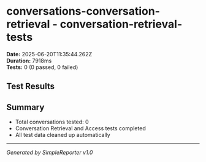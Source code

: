 # conversations-conversation-retrieval - conversation-retrieval-tests

**Date:** 2025-06-20T11:35:44.262Z  
**Duration:** 7918ms  
**Tests:** 0 (0 passed, 0 failed)

## Test Results



## Summary

- Total conversations tested: 0
- Conversation Retrieval and Access tests completed
- All test data cleaned up automatically

---
*Generated by SimpleReporter v1.0*
